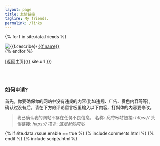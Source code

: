 ```yaml
---
layout: page
title: 友情链接
tagline: My friends.
permalink: /links
---
```


{% for f in site.data.friends %}
<div class="link-chip">
 <img alt="{{f.describe}}" src="{{f.image}}" class="link-chip-icon">
 <a title="{{f.describe}}" target="_blank" class="link-chip-title" href="{{f.url}}">{{f.name}}</a>
</div>
{% endfor %}

[返回主页]({{ site.url }})

<br><br>

### 如何申请?
首先，你要确保你的网站中没有违规的内容(比如违规、广告、黄色内容等等)。  
确认过没有后，请在下方的评论留言板里输入以下内容，打斜体的内容要修改。
> 我已确认我的网站不存在任何不良信息。
> 名称: *我的网站*
> 链接: *https://*
> 头像链接: *https://*
> 描述: *这是我的网站*

  {% if site.data.vssue.enable  == true %}
  {% include comments.html %}
  {% endif %}
  {% include scripts.html %}
